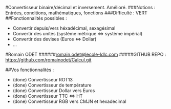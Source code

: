 #Convertisseur binaire/décimal et inversement. Amélioré.
###Notions : Entrées, conditions, mathématiques, fonctions
###Difficulté : VERT
##Fonctionnalités possibles :
 - Convertir depuis/vers héxadécimal, sexagésimal
 - Convertir des unités (système métrique <=> système impérial)
 - Convertir des devises (Euros <=> Dollar)
 - ...

#Romain ODET 
######<romain.odet@lecole-ldlc.com>
#####GITHUB REPO : https://github.com/romainodet/Calcul.git

##Vos fonctionnalités :
 - (done) Convertisseur ROT13
 - (done) Convertisseur de température
 - (done) Convertisseur Dollar vers Euros 
 - (done) Convertisseur TTC <=> HT
 - (done) Convertisseur RGB vers CMJN et hexadecimal


